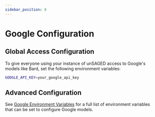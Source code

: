 ```yaml
---
sidebar_position: 8
---
```


# Google Configuration

## Global Access Configuration

To give everyone using your instance of unSAGED access to Google's models like Bard, set the following environment variables:

```sh title="apps/unsaged/.env.local"
GOOGLE_API_KEY=your_google_api_key
```

## Advanced Configuration

See [Google Environment Variables](/docs/model-providers/google#environment-variables) for a full list of environment variables that can be set to configure Google models.

